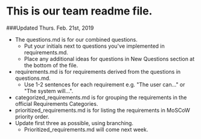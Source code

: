 # This is our team readme file.
###Updated Thurs. Feb. 21st, 2019
* The questions.md is for our combined questions.
   * Put your initials next to questions you've implemented in requirements.md.
   * Place any additional ideas for questions in New Questions section at the bottom of the file.
* requirements.md is for requirements derived from the questions in questions.md.
   * Use 1-2 sentences for each requirement e.g. "The user can..." or "The system will...".
* categorized_requirements.md is for grouping the requirements in the official Requirements Categories.
* prioritized_requirements.md is for listing the requirements in MoSCoW priority order.
* Update first three as possible, using branching.
   * Prioritized_requirements.md will come next week.
